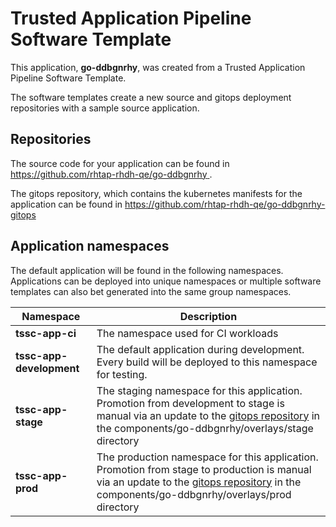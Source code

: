 # Trusted Application Pipeline Software Template

This application, **go-ddbgnrhy**, was created from a Trusted Application Pipeline Software Template.

The software templates create a new source and gitops deployment repositories with a sample source application. 

## Repositories

The source code for your application can be found in [https://github.com/rhtap-rhdh-qe/go-ddbgnrhy ](https://github.com/rhtap-rhdh-qe/go-ddbgnrhy ).
 
The gitops repository, which contains the kubernetes manifests for the application can be found in 
[https://github.com/rhtap-rhdh-qe/go-ddbgnrhy-gitops ](https://github.com/rhtap-rhdh-qe/go-ddbgnrhy-gitops ) 

## Application namespaces 

The default application will be found in the following namespaces. Applications can be deployed into unique namespaces or multiple software templates can also bet generated into the same group namespaces.  

|  Namespace   |  Description   |  
| -------- | -------- |
| **tssc-app-ci** | The namespace used for CI workloads |
| **tssc-app-development** | The default application during development. Every build will be deployed to this namespace for testing. |
| **tssc-app-stage** | The staging namespace for this application. Promotion from development to stage is manual via an update to the [gitops repository](https://github.com/rhtap-rhdh-qe/go-ddbgnrhy-gitops ) in the components/go-ddbgnrhy/overlays/stage directory |
| **tssc-app-prod** | The production namespace for this application. Promotion from stage to production is manual via an update to the [gitops repository](https://github.com/rhtap-rhdh-qe/go-ddbgnrhy-gitops ) in the components/go-ddbgnrhy/overlays/prod directory |
